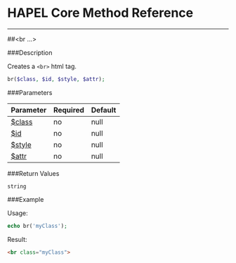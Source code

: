 # HAPEL Core Method Reference

---
##\<br ...>


###Description

Creates a `<br>` html tag.

```php
br($class, $id, $style, $attr);
```

###Parameters

Parameter                               | Required  | Default
----------------------------------------|-----------|--------------
[$class](../attributes/class.md)    | no        | null
[$id](../attributes/id.md)          | no        | null
[$style](../attributes/style.md)    | no        | null
[$attr](../attributes/attr.md)      | no        | null


###Return Values

`string`


###Example

Usage:
```php
echo br('myClass');
```
Result:
```html
<br class="myClass">
```